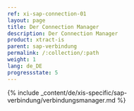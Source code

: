 ```yaml
---
ref: xi-sap-connection-01
layout: page
title: Der Connection Manager
description: Der Connection Manager
product: xtract-is
parent: sap-verbindung
permalink: /:collection/:path
weight: 1
lang: de_DE
progressstate: 5
---
```

{% include _content/de/xis-specific/sap-verbindung/verbindungsmanager.md %}
